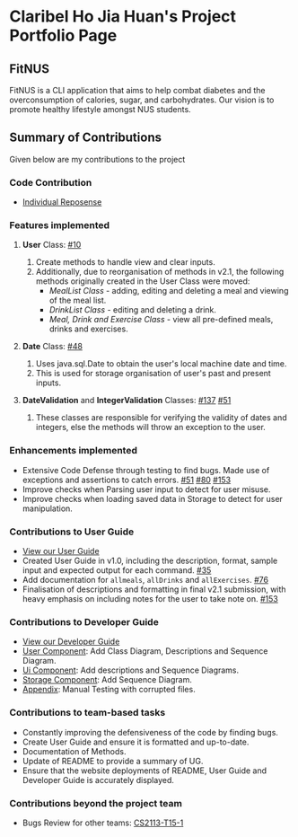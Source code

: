 # Claribel Ho Jia Huan's Project Portfolio Page
## FitNUS
FitNUS is a CLI application that aims to help combat diabetes and the overconsumption of calories, sugar, and
carbohydrates. Our vision is to promote healthy lifestyle amongst NUS students.

## Summary of Contributions
Given below are my contributions to the project   
### Code Contribution   
* [Individual Reposense](https://nus-cs2113-ay2324s2.github.io/tp-dashboard/?search=w14&sort=groupTitle&sortWithin=title&timeframe=commit&mergegroup=&groupSelect=groupByRepos&breakdown=true&checkedFileTypes=docs~functional-code~test-code~other&since=2024-02-23&tabOpen=true&tabType=authorship&tabAuthor=claribelho&tabRepo=AY2324S2-CS2113-W14-1%2Ftp%5Bmaster%5D&authorshipIsMergeGroup=false&authorshipFileTypes=docs~functional-code~test-code~other&authorshipIsBinaryFileTypeChecked=false&authorshipIsIgnoredFilesChecked=false)

### Features implemented
1. **User** Class: [#10](https://github.com/AY2324S2-CS2113-W14-1/tp/pull/10)
   1. Create methods to handle view and clear inputs.
   2. Additionally, due to reorganisation of methods in v2.1, the following methods originally created in the User Class were moved:  
      * _MealList Class_ - adding, editing and deleting a meal and viewing of the meal list. 
      * _DrinkList Class_ - editing and deleting a drink.
      * _Meal, Drink and Exercise Class_ - view all pre-defined meals, drinks and exercises.


2. **Date** Class: [#48](https://github.com/AY2324S2-CS2113-W14-1/tp/pull/48/files#diff-e9bbd74038a5477b04128de17dc3a668137bf26b605b96c981c1bc8d24963e3a)
   1. Uses java.sql.Date to obtain the user's local machine date and time. 
   2. This is used 
     for storage organisation of user's past and present inputs.  
  

3. **DateValidation** and **IntegerValidation** Classes: [#137](https://github.com/AY2324S2-CS2113-W14-1/tp/pull/137)
   [#51](https://github.com/AY2324S2-CS2113-W14-1/tp/pull/51)
   1. These classes are responsible for verifying the 
     validity of dates and integers, else the methods will throw an exception to the user.

### Enhancements implemented
* Extensive Code Defense through testing to find bugs. Made use of exceptions and assertions to catch errors. 
[#51](https://github.com/AY2324S2-CS2113-W14-1/tp/pull/51)
[#80](https://github.com/AY2324S2-CS2113-W14-1/tp/pull/80)
[#153](https://github.com/AY2324S2-CS2113-W14-1/tp/pull/153)
* Improve checks when Parsing user input to detect for user misuse.
* Improve checks when loading saved data in Storage to detect for user manipulation.

### Contributions to User Guide
- [View our User Guide](https://ay2324s2-cs2113-w14-1.github.io/tp/UserGuide.html)
- Created User Guide in v1.0, including the description, format, sample input and expected output for each command. 
[#35](https://github.com/AY2324S2-CS2113-W14-1/tp/pull/35)
- Add documentation for `allmeals`, `allDrinks` and `allExercises`. [#76](https://github.com/AY2324S2-CS2113-W14-1/tp/pull/76)
- Finalisation of descriptions and formatting in final v2.1 submission, with heavy emphasis on including notes for 
  the user to take note on. 
[#153](https://github.com/AY2324S2-CS2113-W14-1/tp/pull/153)

### Contributions to Developer Guide
- [View our Developer Guide](https://ay2324s2-cs2113-w14-1.github.io/tp/DeveloperGuide.html)
- [User Component](https://ay2324s2-cs2113-w14-1.github.io/tp/DeveloperGuide.html#user-component): Add Class Diagram, 
  Descriptions and Sequence Diagram.
- [Ui Component](https://ay2324s2-cs2113-w14-1.github.io/tp/DeveloperGuide.html#ui-component): Add descriptions and 
  Sequence Diagrams.
- [Storage Component](https://ay2324s2-cs2113-w14-1.github.io/tp/DeveloperGuide.html#sequence-diagram-1): Add 
  Sequence Diagram.
- [Appendix](https://ay2324s2-cs2113-w14-1.github.io/tp/DeveloperGuide.html#missingcorrupted-data-files): Manual 
  Testing with corrupted files.


### Contributions to team-based tasks
- Constantly improving the defensiveness of the code by finding bugs.
- Create User Guide and ensure it is formatted and up-to-date. 
- Documentation of Methods.
- Update of README to provide a summary of UG.
- Ensure that the website deployments of README, User Guide and Developer Guide is accurately displayed.

### Contributions beyond the project team
- Bugs Review for other teams: [CS2113-T15-1](https://github.com/nus-cs2113-AY2324S2/tp/pull/44)
